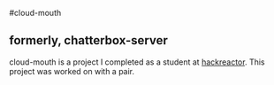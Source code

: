 #cloud-mouth
## formerly, chatterbox-server

cloud-mouth is a project I completed as a student at [hackreactor](http://hackreactor.com). This project was worked on with a pair.
